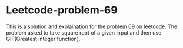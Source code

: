 # Leetcode-problem-69
This is a solution and explaination for the problem 69 on leetcode.
The problem asked to take square root of a given input and then use GIF(Greatest integer function).
